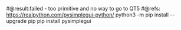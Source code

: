 #@result:failed - too primitive and no way to go to QT5
#@refs: https://realpython.com/pysimplegui-python/
python3 -m pip install --upgrade pip
pip install pysimplegui

